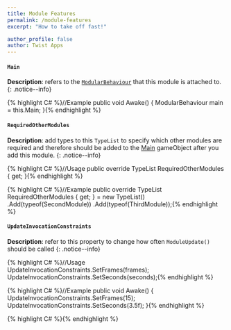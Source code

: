```yaml
---
title: Module Features
permalink: /module-features
excerpt: "How to take off fast!"

author_profile: false
author: Twist Apps
---
```


#### `Main `

**Description**: refers to the [`ModularBehaviour`](/behaviour-features) that this module is attached to.
{: .notice--info}

{% highlight C# %}//Example
public void Awake()
{
    ModularBehaviour main = this.Main;
}{% endhighlight %}

#### `RequiredOtherModules`

**Description**: add types to this `TypeList` to specify which other modules
are required and therefore should be added to the [Main](#main) gameObject
after you add this module.
{: .notice--info}

{% highlight C# %}//Usage
public override TypeList RequiredOtherModules { get; }{% endhighlight %}

{% highlight C# %}//Example
public override TypeList RequiredOtherModules { get; } 
    = new TypeList()
    .Add(typeof(SecondModule))
    .Add(typeof(ThirdModule));{% endhighlight %}

#### `UpdateInvocationConstraints`

**Description**: refer to this property to change how often `ModuleUpdate()` should be called
{: .notice--info}

{% highlight C# %}//Usage
UpdateInvocationConstraints.SetFrames(frames);
UpdateInvocationConstraints.SetSeconds(seconds);{% endhighlight %}

{% highlight C# %}//Example
public void Awake()
{
    UpdateInvocationConstraints.SetFrames(15);
    UpdateInvocationConstraints.SetSeconds(3.5f);
}{% endhighlight %}

{% highlight C# %}{% endhighlight %}